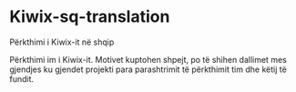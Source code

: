 # Kiwix-sq-translation
Përkthimi i Kiwix-it në shqip

Përkthimi im i Kiwix-it. Motivet kuptohen shpejt, po të shihen
dallimet mes gjendjes ku gjendet projekti para parashtrimit
të përkthimit tim dhe këtij të fundit. 
